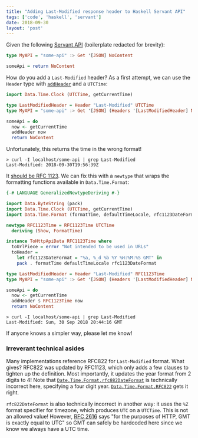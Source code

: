 ```yaml
---
title: "Adding Last-Modified response header to Haskell Servant API"
tags: ['code', 'haskell', 'servant']
date: 2018-09-30
layout: 'post'
---
```


Given the following [Servant API](https://haskell-servant.github.io/)
(boilerplate redacted for brevity):

``` haskell
type MyAPI = "some-api" :> Get '[JSON] NoContent

someApi = return NoContent
```

How do you add a `Last-Modified` header? As a first attempt, we can use the
`Header` type with [`addHeader`](http://hackage.haskell.org/package/servant-0.14.1/docs/Servant-API-ResponseHeaders.html#v:addHeader) and a `UTCTime`:

``` haskell
import Data.Time.Clock (UTCTime, getCurrentTime)

type LastModifiedHeader = Header "Last-Modified" UTCTime
type MyAPI = "some-api" :> Get '[JSON] (Headers '[LastModifiedHeader] NoContent)

someApi = do
  now <- getCurrentTime
  addHeader now
  return NoContent
```

Unfortunately, this returns the time in the wrong format!

```
> curl -I localhost/some-api | grep Last-Modified
Last-Modified: 2018-09-30T19:56:39Z
```

It [should be RFC
1123](https://www.w3.org/Protocols/rfc2616/rfc2616-sec3.html#sec3.3.1). We can
fix this with a `newtype` that wraps the
formatting functions available in `Data.Time.Format`:

``` haskell
{-# LANGUAGE GeneralizedNewtypeDeriving #-}

import Data.ByteString (pack)
import Data.Time.Clock (UTCTime, getCurrentTime)
import Data.Time.Format (formatTime, defaultTimeLocale, rfc1123DateFormat)

newtype RFC1123Time = RFC1123Time UTCTime
  deriving (Show, FormatTime)

instance ToHttpApiData RFC1123Time where
  toUrlPiece = error "Not intended to be used in URLs"
  toHeader =
    let rfc1123DateFormat = "%a, %_d %b %Y %H:%M:%S GMT" in
    pack . formatTime defaultTimeLocale rfc1123DateFormat

type LastModifiedHeader = Header "Last-Modified" RFC1123Time
type MyAPI = "some-api" :> Get '[JSON] (Headers '[LastModifiedHeader] NoContent)

someApi = do
  now <- getCurrentTime
  addHeader $ RFC1123Time now
  return NoContent
```

```
> curl -I localhost/some-api | grep Last-Modified
Last-Modified: Sun, 30 Sep 2018 20:44:16 GMT
```

If anyone knows a simpler way, please let me know!

### Irreverant technical asides

Many implementations reference RFC822 for `Last-Modified` format. What gives?
RFC822 was updated by RFC1123, which only adds a few clauses to tighten up the
definition. Most importantly, it updates the year format from 2 digits to 4!
Note that
[`Date.Time.Format.rfc882DateFormat`](http://hackage.haskell.org/package/time-1.9.2/docs/Data-Time-Format.html#v:rfc822DateFormat)
is technically incorrect here, specifying a four digit year.
[`Data.Time.Format.RFC822`](http://hackage.haskell.org/package/time-http-0.5/docs/Data-Time-Format-RFC822.html)
gets it right.

`rfc822DateFormat` is also technically incorrect in another way: it uses the
`%Z` format specifier for timezone, which produces `UTC` on a `UTCTime`. This
is not an allowed value! However,
[RFC 2616](https://www.w3.org/Protocols/rfc2616/rfc2616-sec3.html#sec3.3.1) says
"for the purposes of HTTP, GMT is exactly equal to UTC" so GMT can safely be
hardcoded here since we know we always have a UTC time.
